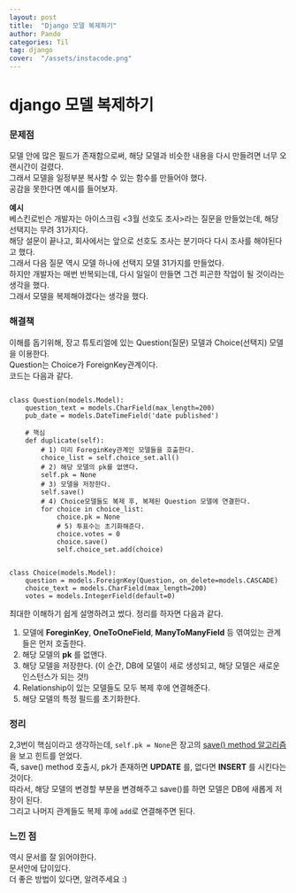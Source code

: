 ```yaml
---
layout: post
title:  "Django 모델 복제하기"
author: Pando
categories: Til
tag: django
cover:  "/assets/instacode.png"
---
```


# django 모델 복제하기

### 문제점

모델 안에 많은 필드가 존재함으로써, 해당 모델과 비슷한 내용을 다시 만들려면 너무 오랜시간이 걸렸다.  
그래서 모델을 일정부분 복사할 수 있는 함수를 만들어야 했다.  
공감을 못한다면 예시를 들어보자.

__예시__  
베스킨로빈슨 개발자는 아이스크림 <3월 선호도 조사>라는 질문을 만들었는데, 해당 선택지는 무려 31가지다.  
해당 설문이 끝나고, 회사에서는 앞으로 선호도 조사는 분기마다 다시 조사를 해야된다고 했다.  
그래서 다음 질문 역시 모델 하나에 선택지 모델 31가지를 만들었다.  
하지만 개발자는 매번 반복되는데, 다시 일일이 만들면 그건 피곤한 작업이 될 것이라는 생각을 했다.  
그래서 모델을 복제해야겠다는 생각을 했다.  

### 해결책

이해를 돕기위해, 장고 튜토리얼에 있는 Question(질문) 모델과 Choice(선택지) 모델을 이용한다.  
Question는 Choice가 ForeignKey관계이다.  
코드는 다음과 같다.

```python3

class Question(models.Model):
    question_text = models.CharField(max_length=200)
    pub_date = models.DateTimeField('date published')

    # 핵심
    def duplicate(self):
    	# 1) 미리 ForeginKey관계인 모델들을 호출한다.
    	choice_list = self.choice_set.all()
    	# 2) 해당 모델의 pk를 없앤다.
    	self.pk = None
    	# 3) 모델을 저장한다.
    	self.save()
    	# 4) Choice모델들도 복제 후, 복제된 Question 모델에 연결한다.
    	for choice in choice_list:
    		choice.pk = None
    		# 5) 투표수는 초기화해준다.
    		choice.votes = 0
    		choice.save()
    		self.choice_set.add(choice)


class Choice(models.Model):
    question = models.ForeignKey(Question, on_delete=models.CASCADE)
    choice_text = models.CharField(max_length=200)
    votes = models.IntegerField(default=0)

```

최대한 이해하기 쉽게 설명하려고 썼다. 정리를 하자면 다음과 같다.

1. 모델에 __ForeginKey__, __OneToOneField__, __ManyToManyField__ 등 엮여있는 관계들은 먼저 호출한다.
2. 해당 모델의 __pk__ 를 없앤다.
3. 해당 모델을 저장한다. (이 순간, DB에 모델이 새로 생성되고, 해당 모델은 새로운 인스턴스가 되는 것!)
4. Relationship이 있는 모델들도 모두 복제 후에 연결해준다.
5. 해당 모델의 특정 필드를 초기화한다.

### 정리
2,3번이 핵심이라고 생각하는데, `self.pk = None`은 장고의 [save() method 알고리즘](!https://docs.djangoproject.com/en/2.0/ref/models/instances/#how-django-knows-to-update-vs-insert)을 보고 힌트를 얻었다.  
즉, save() method 호출시, pk가 존재하면 __UPDATE__ 를, 없다면 __INSERT__ 를 시킨다는 것이다.  
따라서, 해당 모델의 변경할 부분을 변경해주고 save()를 하면 모델은 DB에 새롭게 저장이 된다.   
그리고 나머지 관계들도 복제 후에 `add`로 연결해주면 된다.

### 느낀 점
역시 문서를 잘 읽어야한다.  
문서안에 답이있다.  
더 좋은 방법이 있다면, 알려주세요 :)
